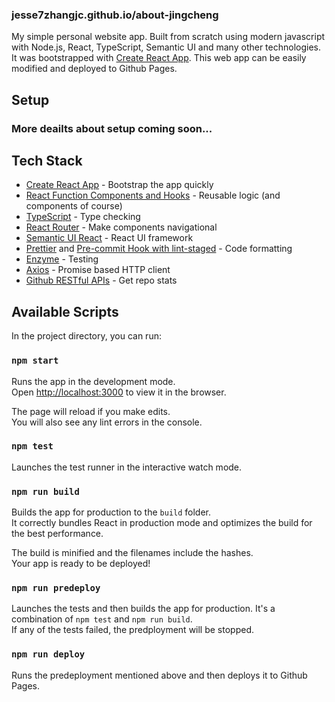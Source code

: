 ### jesse7zhangjc.github.io/about-jingcheng

My simple personal website app. Built from scratch using modern javascript with Node.js, React, TypeScript, Semantic UI and many other technologies. It was bootstrapped with [Create React App](https://github.com/facebook/create-react-app). This web app can be easily modified and deployed to Github Pages.

## Setup

### More deailts about setup coming soon...

## Tech Stack

- [Create React App](https://github.com/facebook/create-react-app) - Bootstrap the app quickly
- [React Function Components and Hooks](https://reactjs.org/docs/hooks-state.html#hooks-and-function-components) - Reusable logic (and components of course)
- [TypeScript](https://www.typescriptlang.org/) - Type checking
- [React Router](https://reactrouter.com/) - Make components navigational
- [Semantic UI React](https://react.semantic-ui.com/) - React UI framework
- [Prettier](https://prettier.io/) and [Pre-commit Hook with lint-staged](https://prettier.io/docs/en/precommit.html#option-1-lint-stagedhttpsgithubcomokonetlint-staged) - Code formatting
- [Enzyme](https://enzymejs.github.io/enzyme/) - Testing
- [Axios](https://github.com/axios/axios) - Promise based HTTP client
- [Github RESTful APIs](https://docs.github.com/en/rest/reference/repos#get-a-repository) - Get repo stats

## Available Scripts

In the project directory, you can run:

### `npm start`

Runs the app in the development mode.<br />
Open [http://localhost:3000](http://localhost:3000) to view it in the browser.

The page will reload if you make edits.<br />
You will also see any lint errors in the console.

### `npm test`

Launches the test runner in the interactive watch mode.<br />

### `npm run build`

Builds the app for production to the `build` folder.<br />
It correctly bundles React in production mode and optimizes the build for the best performance.

The build is minified and the filenames include the hashes.<br />
Your app is ready to be deployed!

### `npm run predeploy`

Launches the tests and then builds the app for production. It's a combination of `npm test` and `npm run build`.<br />
If any of the tests failed, the predployment will be stopped.

### `npm run deploy`

Runs the predeployment mentioned above and then deploys it to Github Pages.
